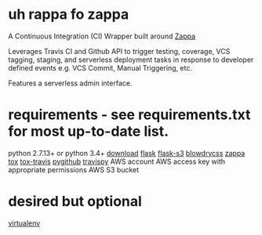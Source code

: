# uh rappa fo zappa
A Continuous Integration (CI) Wrapper built around [Zappa](https://github.com/Miserlou/Zappa)

Leverages Travis CI and Github API to trigger testing, coverage, VCS tagging, staging, and serverless deployment tasks 
in response to developer defined events e.g. VCS Commit, Manual Triggering, etc.

Features a serverless admin interface.

# requirements - see requirements.txt for most up-to-date list.
python 2.7.13+ or python 3.4+ [download](https://www.python.org/downloads/)
[flask](https://github.com/pallets/flask)
[flask-s3](https://github.com/e-dard/flask-s3)
[blowdrycss](https://github.com/nueverest/blowdrycss)
[zappa](https://github.com/Miserlou/Zappa)
[tox](https://github.com/tox-dev/tox)
[tox-travis](https://github.com/ryanhiebert/tox-travis)
[pygithub](https://github.com/PyGithub/PyGithub)
[travispy](https://github.com/menegazzo/travispy)
AWS account
AWS access key with appropriate permissions
AWS S3 bucket

# desired but optional
[virtualenv](https://github.com/pypa/virtualenv)